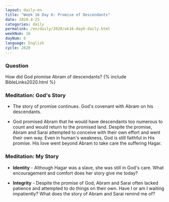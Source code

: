```yaml
---
layout: daily-en
title: "Week 16 Day 6: Promise of Descendants"
date: 2020-4-25 
categories: daily
permalink: /en/daily/2020/wk16-day6-daily.html
weekNum: 16
dayNum: 6
language: English
cycle: 2020
---
```

### Question     
How did God promise Abram of descendants?
{% include BibleLinks2020.html %} 

### Meditation: God's Story   
+ The story of promise continues. God's covenant with Abram on his descendants. 

+ God promised Abram that he would have descendants too numerous to count and would return to the promised land. Despite the promise, Abram and Sarai attempted to conceive with their own effort and went their own way. Even in human's weakness, God is still faithful in His promise. His love went beyond Abram to take care the suffering Hagar. 

### Meditation: My Story   
+ **Identity** - Although Hagar was a slave, she was still in God's care. What encouragement and comfort does her story give me today? 

+ **Integrity** - Despite the promise of God, Abram and Sarai often lacked patience and attempted to do things on their own. Have I or am I waiting impatiently? What does the story of Abram and Sarai remind me of? 
